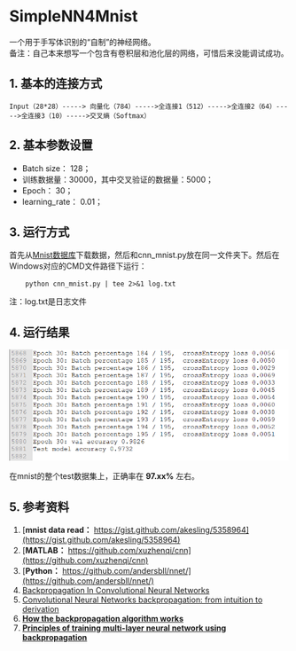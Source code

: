# SimpleNN4Mnist
一个用于手写体识别的“自制”的神经网络。  
备注：自己本来想写一个包含有卷积层和池化层的网络，可惜后来没能调试成功。

## 1. 基本的连接方式
    Input（28*28）-----> 向量化（784）----->全连接1（512）----->全连接2（64）----->全连接3（10）----->交叉熵（Softmax）

## 2. 基本参数设置
* Batch size： 128；
* 训练数据量：30000，其中交叉验证的数据量：5000；
* Epoch： 30；
* learning_rate： 0.01；

## 3. 运行方式
首先从[Mnist数据库](http://yann.lecun.com/exdb/mnist/)下载数据，然后和cnn\_mnist.py放在同一文件夹下。然后在Windows对应的CMD文件路径下运行：

        python cnn_mnist.py | tee 2>&1 log.txt

注：log.txt是日志文件

## 4. 运行结果

![log info](log.png)

在mnist的整个test数据集上，正确率在 **97.xx%** 左右。
## 5. 参考资料
1. [**mnist data read：** https://gist.github.com/akesling/5358964](https://gist.github.com/akesling/5358964)
2. [**MATLAB：** https://github.com/xuzhenqi/cnn](https://github.com/xuzhenqi/cnn) 
3. [**Python：** https://github.com/andersbll/nnet/](https://github.com/andersbll/nnet/)
4. [Backpropagation In Convolutional Neural Networks](http://www.jefkine.com/general/2016/09/05/backpropagation-in-convolutional-neural-networks/)
5. [Convolutional Neural Networks backpropagation: from intuition to derivation](https://grzegorzgwardys.wordpress.com/2016/04/22/8/)
6. [**How the backpropagation algorithm works**](http://neuralnetworksanddeeplearning.com/chap2.html)
7. [**Principles of training multi-layer neural network using backpropagation**](http://home.agh.edu.pl/~vlsi/AI/backp_t_en/backprop.html)
